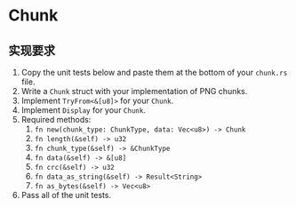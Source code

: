 # Chunk

## 实现要求

1. Copy the unit tests below and paste them at the bottom of your `chunk.rs` file.
2. Write a `Chunk` struct with your implementation of PNG chunks.
3. Implement `TryFrom<&[u8]>` for your `Chunk`.
4. Implement `Display` for your `Chunk`.
5. Required methods:
   1. `fn new(chunk_type: ChunkType, data: Vec<u8>) -> Chunk`
   2. `fn length(&self) -> u32`
   3. `fn chunk_type(&self) -> &ChunkType`
   4. `fn data(&self) -> &[u8]`
   5. `fn crc(&self) -> u32`
   6. `fn data_as_string(&self) -> Result<String>`
   7. `fn as_bytes(&self) -> Vec<u8>`
6. Pass all of the unit tests.
